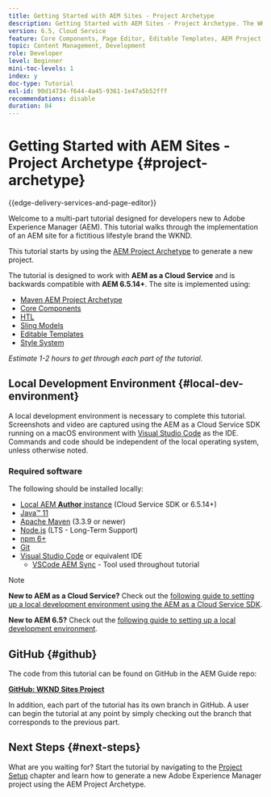```yaml
---
title: Getting Started with AEM Sites - Project Archetype
description: Getting Started with AEM Sites - Project Archetype. The WKND tutorial is a multi-part tutorial designed for developers new to Adobe Experience Manager. The tutorial walks through the implementation of an AEM site for a fictitious lifestyle brand, the WKND. The tutorial covers fundamental topics like project setup, maven archetypes, Core Components, Editable Templates, client libraries, and component development.
version: 6.5, Cloud Service
feature: Core Components, Page Editor, Editable Templates, AEM Project Archetype
topic: Content Management, Development
role: Developer
level: Beginner
mini-toc-levels: 1
index: y
doc-type: Tutorial
exl-id: 90d14734-f644-4a45-9361-1e47a5b52fff
recommendations: disable
duration: 84
---
```

# Getting Started with AEM Sites - Project Archetype {#project-archetype}

{{edge-delivery-services-and-page-editor}}

Welcome to a multi-part tutorial designed for developers new to Adobe Experience Manager (AEM). This tutorial walks through the implementation of an AEM site for a fictitious lifestyle brand the WKND.

This tutorial starts by using the [AEM Project Archetype](https://experienceleague.adobe.com/docs/experience-manager-core-components/using/developing/archetype/overview.html) to generate a new project.

The tutorial is designed to work with **AEM as a Cloud Service** and is backwards compatible with **AEM 6.5.14+**. The site is implemented using:

* [Maven AEM Project Archetype](https://experienceleague.adobe.com/docs/experience-manager-core-components/using/developing/archetype/overview.html)
* [Core Components](https://experienceleague.adobe.com/docs/experience-manager-core-components/using/introduction.html)
* [HTL](https://experienceleague.adobe.com/docs/experience-manager-htl/content/getting-started.html)
* [Sling Models](https://sling.apache.org/documentation/bundles/models.html)
* [Editable Templates](https://experienceleague.adobe.com/docs/experience-manager-learn/sites/page-authoring/template-editor-feature-video-use.html)
* [Style System](https://experienceleague.adobe.com/docs/experience-manager-learn/sites/page-authoring/style-system-feature-video-use.html)

*Estimate 1-2 hours to get through each part of the tutorial.*

## Local Development Environment {#local-dev-environment}

A local development environment is necessary to complete this tutorial. Screenshots and video are captured using the AEM as a Cloud Service SDK running on a macOS environment with [Visual Studio Code](https://code.visualstudio.com/) as the IDE. Commands and code should be independent of the local operating system, unless otherwise noted.

### Required software

The following should be installed locally:

* [Local AEM **Author** instance](https://experience.adobe.com/#/downloads) (Cloud Service SDK or 6.5.14+)
* [Java&trade; 11](https://downloads.experiencecloud.adobe.com/content/software-distribution/en/general.html)
* [Apache Maven](https://maven.apache.org/) (3.3.9 or newer)
* [Node.js](https://nodejs.org/en/) (LTS - Long-Term Support)
* [npm 6+](https://www.npmjs.com/)
* [Git](https://git-scm.com/)
* [Visual Studio Code](https://code.visualstudio.com/) or equivalent IDE
  * [VSCode AEM Sync](https://marketplace.visualstudio.com/items?itemName=yamato-ltd.vscode-aem-sync) - Tool used throughout tutorial

>[!NOTE]
>
> **New to AEM as a Cloud Service?** Check out the [following guide to setting up a local development environment using the AEM as a Cloud Service SDK](https://experienceleague.adobe.com/docs/experience-manager-learn/cloud-service/local-development-environment-set-up/overview.html).
>
> **New to AEM 6.5?** Check out the [following guide to setting up a local development environment](https://experienceleague.adobe.com/docs/experience-manager-learn/foundation/development/set-up-a-local-aem-development-environment.html).

## GitHub {#github}

The code from this tutorial can be found on GitHub in the AEM Guide repo:

**[GitHub: WKND Sites Project](https://github.com/adobe/aem-guides-wknd)**

In addition, each part of the tutorial has its own branch in GitHub. A user can begin the tutorial at any point by simply checking out the branch that corresponds to the previous part.

## Next Steps {#next-steps}

What are you waiting for? Start the tutorial by navigating to the [Project Setup](project-setup.md) chapter and learn how to generate a new Adobe Experience Manager project using the AEM Project Archetype.

